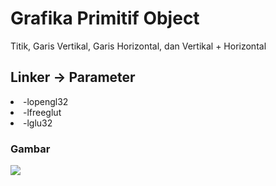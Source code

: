 # Grafika Primitif Object 
 Titik, Garis Vertikal, Garis Horizontal, dan Vertikal + Horizontal

## Linker -> Parameter
<li>-lopengl32</li>
<li>-lfreeglut</li>
<li>-lglu32</li>

### Gambar
<img src="https://github.com/ahmadsyaifuddin-99/Grafika-Dasar/assets/77381720/32a7b1fa-6d7d-4479-a7b9-b3f7b7aa481a">


